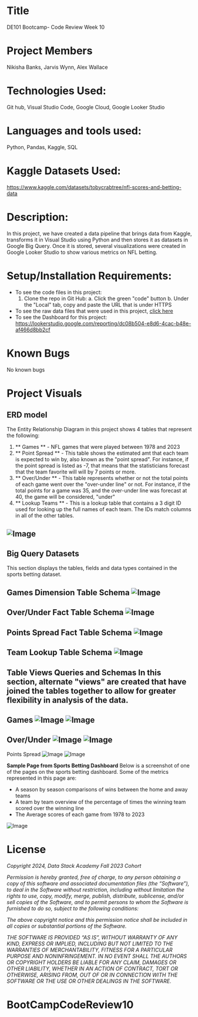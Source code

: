 # Title
DE101 Bootcamp- Code Review Week 10

# Project Members
Nikisha Banks, Jarvis Wynn, Alex Wallace

# Technologies Used: 
Git hub, Visual Studio Code, Google Cloud, Google Looker Studio

# Languages and tools used: 
Python, Pandas, Kaggle, SQL

# Kaggle Datasets Used:
 https://www.kaggle.com/datasets/tobycrabtree/nfl-scores-and-betting-data

# Description:
In this project, we have created a data pipeline that brings data from Kaggle, transforms it in Visual Studio using Python and then stores it as datasets in Google Big Query. Once it is stored, several visualizations were created in Google Looker Studio to show various metrics on NFL betting.

# Setup/Installation Requirements:
- To see the code files in this project:
  1. Clone the repo in Git Hub: 
                a. Click the green "code" button
                b. Under the "Local" tab, copy and paste the URL that is under HTTPS
- To see the raw data files that were used in this project, 
  [click here](#kaggle-datasets-used)
- To see the Dashboard for this project:
        https://lookerstudio.google.com/reporting/dc08b504-e8d6-4cac-b48e-af466d8bb2cf

# Known Bugs
No known bugs

# Project Visuals
## ERD model
The Entity Relationship Diagram in this project shows 4 tables that represent the following:
  1. ** Games ** - NFL games that were played between 1978 and 2023
  2. ** Point Spread ** - This table shows the estimated amt that each team is expected to win by, also known as the "point spread". For instance, if the point spread is listed as -7, that means that the statisticians forecast that the team favorite will will by 7 points or more.
  3. ** Over/Under ** - This table represents whether or not the total points of each game went over the "over-under line" or not. For instance, if the total points for a game was 35, and the over-under line was forecast at 40, the game will be considered, "under"
  4. ** Lookup Teams ** - This is a lookup table that contains a 3 digit ID used for looking up the full names of each team. The IDs match columns in all of the other tables.

   
![Image](https://github.com/nbanks062523/CodeReview_week10/blob/main/images/nfl_sports_betting.drawio.png)
---
## Big Query Datasets
This section displays the tables, fields and data types contained in the sports betting dataset.

**Games Dimension Table Schema**
![Image](https://github.com/nbanks062523/CodeReview_week10/blob/main/images/Games_Dimension_Tble.png)
---
**Over/Under Fact Table Schema**
![Image](https://github.com/nbanks062523/CodeReview_week10/blob/main/images/Ovr_Undr_FctTble.png)
---
**Points Spread Fact Table Schema**
![Image](https://github.com/nbanks062523/CodeReview_week10/blob/main/images/fct_points_spread.png)
---
**Team Lookup Table Schema**
![Image](https://github.com/nbanks062523/CodeReview_week10/blob/main/images/TeamID_LookupSchema.png)
---
**Table Views Queries and Schemas**
In this section, alternate "views" are created that have joined the tables together to allow for greater flexibility in analysis of the data.
---
Games
![Image](https://github.com/nbanks062523/CodeReview_week10/blob/main/images/Games_ViewTable.png)
![Image](https://github.com/nbanks062523/CodeReview_week10/blob/main/images/Query_GamesViewTable.png)
---
Over/Under
![Image](https://github.com/nbanks062523/CodeReview_week10/blob/main/images/Ovr_Undr_TbleView.png)
![Image](https://github.com/nbanks062523/CodeReview_week10/blob/main/images/Query_OvrUndrTbleView.png)
---
Points Spread
![Image](https://github.com/nbanks062523/CodeReview_week10/blob/main/images/PointSpread_ViewTable.png)
![Image](https://github.com/nbanks062523/CodeReview_week10/blob/main/images/Query_PointSpreadViewTble.png)

**Sample Page from Sports Betting Dashboard**
Below is a screenshot of one of the pages on the sports betting dashboard. Some of the metrics represented in this page are: 
  - A season by season comparisons of wins between the home and away teams
  - A team by team overview of the percentage of times the winning team scored over the winning line
  - The Average scores of each game from 1978 to 2023

 ![Image](https://github.com/nbanks062523/CodeReview_week10/blob/main/images/Dashboard_NB.png) 

# License
*Copyright 2024, Data Stack Academy Fall 2023 Cohort*

*Permission is hereby granted, free of charge, to any person obtaining a copy of this software and associated documentation files (the “Software”), to deal in the Software without restriction, including without limitation the rights to use, copy, modify, merge, publish, distribute, sublicense, and/or sell copies of the Software, and to permit persons to whom the Software is furnished to do so, subject to the following conditions:*

*The above copyright notice and this permission notice shall be included in all copies or substantial portions of the Software.*

*THE SOFTWARE IS PROVIDED “AS IS”, WITHOUT WARRANTY OF ANY KIND, EXPRESS OR IMPLIED, INCLUDING BUT NOT LIMITED TO THE WARRANTIES OF MERCHANTABILITY, FITNESS FOR A PARTICULAR PURPOSE AND NONINFRINGEMENT. IN NO EVENT SHALL THE AUTHORS OR COPYRIGHT HOLDERS BE LIABLE FOR ANY CLAIM, DAMAGES OR OTHER LIABILITY, WHETHER IN AN ACTION OF CONTRACT, TORT OR OTHERWISE, ARISING FROM, OUT OF OR IN CONNECTION WITH THE SOFTWARE OR THE USE OR OTHER DEALINGS IN THE SOFTWARE.*
# BootCampCodeReview10

